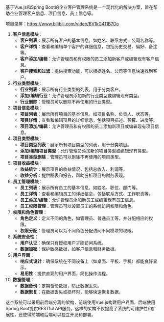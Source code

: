 ﻿基于Vue.js和Spring Boot的企业客户管理系统是一个现代化的解决方案，旨在帮助企业管理客户信息、项目信息、员工信息等。

项目录屏：https://www.bilibili.com/video/BV1kG411B7Do

1. **客户信息模块**：
   - **客户列表**：展示所有客户的基本信息，如姓名、联系方式、公司名称等。
   - **客户详情**：查看和编辑单个客户的详细信息，包括历史交易、偏好、备注等。
   - **客户添加/编辑**：允许管理员和有权限的员工添加新客户或编辑现有客户信息。
   - **客户搜索和过滤**：提供搜索功能，可以根据姓名、公司等信息快速找到客户。
2. **行业类型模块**：
   - **行业列表**：展示所有行业类型的列表，用于分类客户。
   - **添加/编辑行业**：允许管理员添加新的行业类型或编辑现有类型。
   - **行业删除**：管理员可以删除不再使用的行业类型。
3. **项目信息模块**：
   - **项目列表**：展示所有项目的基本信息，如项目名称、负责人、状态等。
   - **项目详情**：查看和编辑项目的详细信息，包括项目描述、预算、进度等。
   - **项目添加/编辑**：允许管理员和有权限的员工添加新项目或编辑现有项目信息。
4. **项目类型模块**：
   - **项目类型列表**：展示所有项目类型的列表，用于分类项目。
   - **添加/编辑项目类型**：允许管理员添加新的项目类型或编辑现有类型。
   - **项目类型删除**：管理员可以删除不再使用的项目类型。
5. **项目收益模块**：
   - **收益统计**：展示项目的收益情况，包括总收入、利润等。
   - **收益分析**：提供图表和报告，帮助分析项目的财务表现。
6. **员工管理模块**：
   - **员工列表**：展示所有员工的基本信息，如姓名、职位、部门等。
   - **员工详情**：查看和编辑员工的详细信息，包括联系方式、工作职责等。
   - **员工添加/编辑**：允许管理员添加新员工或编辑现有员工信息。
   - **员工权限管理**：管理员可以设置员工的系统访问权限和角色。
7. **权限和角色管理**：
   - **角色定义**：定义不同的角色，如管理员、普通员工等，并分配相应的权限。
   - **权限分配**：管理员可以为不同角色分配访问不同模块的权限。
8. **系统安全性**：
   - **用户认证**：确保只有授权用户才能访问系统。
   - **数据加密**：保护敏感数据，如客户信息和财务数据。
9. **用户界面**：
   - **响应式设计**：确保系统在不同设备上（如桌面、平板、手机）都能良好显示。
   - **易用性**：提供直观的用户界面，简化操作流程。
10. **数据管理**：
    - **数据备份**：定期备份数据，防止数据丢失。
    - **数据恢复**：在数据丢失或损坏时，能够快速恢复数据。

这个系统可以采用前后端分离的架构，前端使用Vue.js构建用户界面，后端使用Spring Boot提供RESTful API服务。这样的架构不仅提高了系统的可维护性和扩展性，还使得前端和后端可以独立开发和部署。